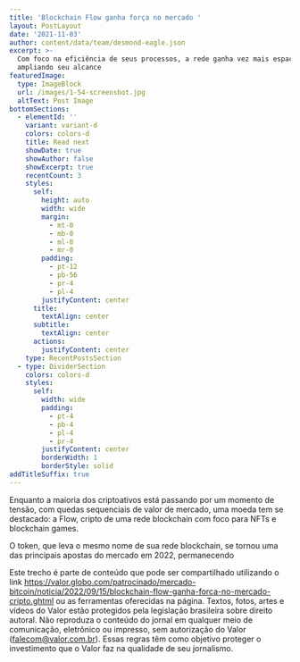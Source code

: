 ```yaml
---
title: 'Blockchain Flow ganha força no mercado '
layout: PostLayout
date: '2021-11-03'
author: content/data/team/desmond-eagle.json
excerpt: >-
  Com foco na eficiência de seus processos, a rede ganha vez mais espaço
  ampliando seu alcance
featuredImage:
  type: ImageBlock
  url: /images/1-54-screenshot.jpg
  altText: Post Image
bottomSections:
  - elementId: ''
    variant: variant-d
    colors: colors-d
    title: Read next
    showDate: true
    showAuthor: false
    showExcerpt: true
    recentCount: 3
    styles:
      self:
        height: auto
        width: wide
        margin:
          - mt-0
          - mb-0
          - ml-0
          - mr-0
        padding:
          - pt-12
          - pb-56
          - pr-4
          - pl-4
        justifyContent: center
      title:
        textAlign: center
      subtitle:
        textAlign: center
      actions:
        justifyContent: center
    type: RecentPostsSection
  - type: DividerSection
    colors: colors-d
    styles:
      self:
        width: wide
        padding:
          - pt-4
          - pb-4
          - pl-4
          - pr-4
        justifyContent: center
        borderWidth: 1
        borderStyle: solid
addTitleSuffix: true
---
```

Enquanto a maioria dos criptoativos está passando por um momento de tensão, com quedas sequenciais de valor de mercado, uma moeda tem se destacado: a Flow, cripto de uma rede blockchain com foco para NFTs e blockchain games.

O token, que leva o mesmo nome de sua rede blockchain, se tornou uma das principais apostas do mercado em 2022, permanecendo

Este trecho é parte de conteúdo que pode ser compartilhado utilizando o link https://valor.globo.com/patrocinado/mercado-bitcoin/noticia/2022/09/15/blockchain-flow-ganha-forca-no-mercado-cripto.ghtml ou as ferramentas oferecidas na página.
Textos, fotos, artes e vídeos do Valor estão protegidos pela legislação brasileira sobre direito autoral. Não reproduza o conteúdo do jornal em qualquer meio de comunicação, eletrônico ou impresso, sem autorização do Valor (falecom@valor.com.br). Essas regras têm como objetivo proteger o investimento que o Valor faz na qualidade de seu jornalismo.
